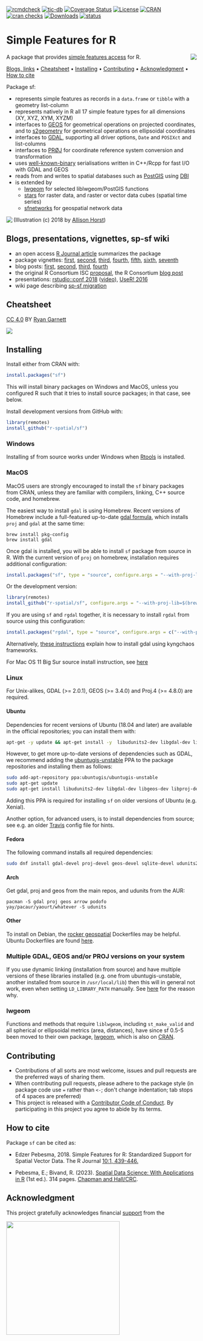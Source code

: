 <!-- badges: start -->
[![rcmdcheck](https://github.com/r-spatial/sf/actions/workflows/rcmdcheck.yml/badge.svg?branch=main)](https://github.com/r-spatial/sf/actions/workflows/rcmdcheck.yml)
[![tic-db](https://github.com/r-spatial/sf/workflows/tic-db/badge.svg?branch=main)](https://github.com/r-spatial/sf/actions)
[![Coverage Status](https://img.shields.io/codecov/c/github/r-spatial/sf/main.svg)](https://app.codecov.io/gh/r-spatial/sf)
[![License](http://img.shields.io/badge/license-GPL%20%28%3E=%202%29-brightgreen.svg?style=flat)](http://www.gnu.org/licenses/gpl-2.0.html)
[![CRAN](http://www.r-pkg.org/badges/version/sf)](https://cran.r-project.org/package=sf)
[![cran checks](https://badges.cranchecks.info/worst/sf.svg)](https://cran.r-project.org/web/checks/check_results_sf.html)
[![Downloads](http://cranlogs.r-pkg.org/badges/sf?color=brightgreen)](http://www.r-pkg.org/pkg/sf)
[![status](https://tinyverse.netlify.com/badge/sf)](https://CRAN.R-project.org/package=sf)
<!-- badges: end -->

# Simple Features for R

<a href="https://gist.github.com/edzer/f461a3a95570c4ab7edf3125c2f19d20"><img align="right" src="https://user-images.githubusercontent.com/520851/34887433-ce1d130e-f7c6-11e7-83fc-d60ad4fae6bd.gif" /></a>

A package that provides [simple features access](https://en.wikipedia.org/wiki/Simple_Features) for R. 

[Blogs, links](#blogs-presentations-vignettes-sp-sf-wiki) • [Cheatsheet](#cheatsheet) • [Installing](#installing)
• [Contributing](#contributing) • [Acknowledgment](#acknowledgment) • [How to cite](#how-to-cite)

Package sf:

* represents simple features as records in a `data.frame` or `tibble` with a geometry list-column
* represents natively in R all 17 simple feature types for all dimensions (XY, XYZ, XYM, XYZM)
* interfaces to [GEOS](https://libgeos.org) for geometrical operations on projected coordinates, and to [s2geometry](https://s2geometry.io/) for geometrical operations on ellipsoidal coordinates
* interfaces to [GDAL](http://www.gdal.org/), supporting all driver options, `Date` and `POSIXct` and list-columns
* interfaces to [PRØJ](http://proj.org/) for coordinate reference system conversion and transformation
* uses [well-known-binary](https://en.wikipedia.org/wiki/Well-known_text#Well-known_binary) serialisations written in C++/Rcpp for fast I/O with GDAL and GEOS 
* reads from and writes to spatial databases such as [PostGIS](http://postgis.net/) using [DBI](https://cran.r-project.org/web/packages/DBI/index.html)
* is extended by 
    * [lwgeom](https://github.com/r-spatial/lwgeom/) for selected liblwgeom/PostGIS functions
    * [stars](https://github.com/r-spatial/stars/) for raster data, and raster or vector data cubes (spatial time series)
    * [sfnetworks](https://luukvdmeer.github.io/sfnetworks/) for geospatial network data

<a href="https://gist.github.com/edzer/442d74a5775abcd5068cf3e73b23687b"><img align="left" src="https://user-images.githubusercontent.com/520851/50280460-e35c1880-044c-11e9-9ed7-cc46754e49db.jpg" /></a>

(Illustration (c) 2018 by <a href="https://twitter.com/allison_horst/status/1071456081308614656">Allison Horst</a>)

## Blogs, presentations, vignettes, sp-sf wiki

* an open access [R Journal article](https://journal.r-project.org/archive/2018/RJ-2018-009/index.html) summarizes the package
* package vignettes: [first](https://r-spatial.github.io/sf/articles/sf1.html), [second](https://r-spatial.github.io/sf/articles/sf2.html), [third](https://r-spatial.github.io/sf/articles/sf3.html), [fourth](https://r-spatial.github.io/sf/articles/sf4.html), [fifth](https://r-spatial.github.io/sf/articles/sf5.html), [sixth](https://r-spatial.github.io/sf/articles/sf6.html), [seventh](https://r-spatial.github.io/sf/articles/sf7.html)
* blog posts: [first](http://r-spatial.org/r/2016/02/15/simple-features-for-r.html), [second](http://r-spatial.org/r/2016/07/18/sf2.html), [third](http://r-spatial.org/r/2016/11/02/sfcran.html), [fourth](http://r-spatial.org/r/2017/01/12/newssf.html)
* the original R Consortium ISC [proposal](PROPOSAL.md), the R Consortium [blog post](https://www.r-consortium.org/blog/2017/01/03/simple-features-now-on-cran)
* presentations: [rstudio::conf 2018](https://edzer.github.io/rstudio_conf/#1) ([video](https://www.rstudio.com/resources/videos/tidy-spatial-data-analysis/)), [UseR! 2016](http://pebesma.staff.ifgi.de/pebesma_sfr.pdf)
* wiki page describing [sp-sf migration](https://github.com/r-spatial/sf/wiki/Migrating)

## Cheatsheet
[CC 4.0](https://creativecommons.org/licenses/by/4.0/) BY [Ryan Garnett](http://github.com/ryangarnett)  

<a href="https://github.com/rstudio/cheatsheets/blob/main/sf.pdf"><img src="https://raw.githubusercontent.com/rstudio/cheatsheets/main/pngs/sf.png" /></a>

## Installing

Install either from CRAN with:
```r
install.packages("sf")
```
This will install binary packages on Windows and MacOS, unless you configured R such that it tries to install source packages; in that case, see below.

Install development versions from GitHub with:
```r
library(remotes)
install_github("r-spatial/sf")
```

### Windows

Installing sf from source works under Windows when [Rtools](https://cran.r-project.org/bin/windows/Rtools/) is installed.

### MacOS

MacOS users are strongly encouraged to install the `sf` binary packages from CRAN, unless they are familiar with compilers, linking, C++ source code, and homebrew.

The easiest way to install `gdal` is using Homebrew. Recent versions of Homebrew include a full-featured up-to-date [gdal formula](https://github.com/Homebrew/homebrew-core/blob/master/Formula/gdal.rb), which installs `proj` and `gdal` at the same time:

```
brew install pkg-config
brew install gdal
```

Once gdal is installed, you will be able to install `sf` package from source in R. With the current version of `proj` on homebrew, installation requires additional configuration:

```r
install.packages("sf", type = "source", configure.args = "--with-proj-lib=$(brew --prefix)/lib/")
```

Or the development version:

```r
library(remotes)
install_github("r-spatial/sf", configure.args = "--with-proj-lib=$(brew --prefix)/lib/")
```

If you are using `sf` and `rgdal` together, it is necessary to install `rgdal` from source using this configuration:

```r
install.packages("rgdal", type = "source", configure.args = c("--with-proj-lib=$(brew --prefix)/lib/", "--with-proj-include=$(brew --prefix)/include/"))
```

Alternatively, [these instructions](https://stat.ethz.ch/pipermail/r-sig-mac/2017-June/012429.html) explain how to install gdal using kyngchaos frameworks.

For Mac OS 11 Big Sur source install instruction, see [here](https://github.com/r-spatial/sf/issues/1536#issuecomment-727342736)

### Linux

For Unix-alikes, GDAL (>= 2.0.1), GEOS (>= 3.4.0) and Proj.4 (>= 4.8.0) are required.

#### Ubuntu

Dependencies for recent versions of Ubuntu (18.04 and later) are available in the official repositories; you can install them with:

```sh
apt-get -y update && apt-get install -y  libudunits2-dev libgdal-dev libgeos-dev libproj-dev
```

However, to get more up-to-date versions of dependencies such as GDAL, we recommend adding the [ubuntugis-unstable](http://ppa.launchpad.net/ubuntugis/ubuntugis-unstable/ubuntu/) PPA to the package repositories and installing them as follows:

```sh
sudo add-apt-repository ppa:ubuntugis/ubuntugis-unstable
sudo apt-get update
sudo apt-get install libudunits2-dev libgdal-dev libgeos-dev libproj-dev libsqlite0-dev
```

Adding this PPA is required for installing `sf` on older versions of Ubuntu (e.g. Xenial).

Another option, for advanced users, is to install dependencies from source; see e.g. an older [Travis](https://github.com/r-spatial/sf/blob/593ee48b34001fe3b383ea73ea57063ecf690732/.travis.yml) config file for hints.

#### Fedora
The following command installs all required dependencies:
```sh
sudo dnf install gdal-devel proj-devel geos-devel sqlite-devel udunits2-devel
```

#### Arch

Get gdal, proj and geos from the main repos, and udunits from the AUR:

```
pacman -S gdal proj geos arrow podofo
yay/pacaur/yaourt/whatever -S udunits
```

#### Other
To install on Debian, the [rocker geospatial](https://github.com/rocker-org/geospatial) Dockerfiles may be helpful. Ubuntu Dockerfiles are found [here](https://github.com/r-spatial/sf/tree/master/inst/docker).

### Multiple GDAL, GEOS and/or PROJ versions on your system

If you use dynamic linking (installation from source) and have multiple versions of these libraries installed (e.g. one from ubuntugis-unstable, another installed from source in `/usr/local/lib`) then this will in general not work, even when setting `LD_LIBRARY_PATH` manually. See [here](https://github.com/r-spatial/sf/issues/844) for the reason why. 

### lwgeom

Functions and methods that require `liblwgeom`, including `st_make_valid` and all spherical or ellipsoidal metrics (area, distances), have since sf 0.5-5 been moved to their own package, [lwgeom](https://github.com/r-spatial/lwgeom), which is also on [CRAN](https://cran.r-project.org/package=lwgeom).

## Contributing

* Contributions of all sorts are most welcome, issues and pull requests are the preferred ways of sharing them.
* When contributing pull requests, please adhere to the package style (in package code use `=` rather than `<-`; don't change indentation; tab stops of 4 spaces are preferred)
* This project is released with a [Contributor Code of Conduct](CONDUCT.md). By participating in this project you agree to abide by its terms.

## How to cite

Package `sf` can be cited as: 

* Edzer Pebesma, 2018.  Simple Features for R: Standardized Support
for Spatial Vector Data. The R Journal [10:1, 439-446.](https://journal.r-project.org/archive/2018/RJ-2018-009/index.html)

* Pebesma, E.; Bivand, R. (2023). [Spatial Data Science: With Applications in R](https://r-spatial.org/book) 
(1st ed.). 314 pages. [Chapman and Hall/CRC](https://doi.org/10.1201/9780429459016).

## Acknowledgment

This project gratefully acknowledges financial [support](https://www.r-consortium.org/projects) from the

<a href="https://www.r-consortium.org/all-projects/awarded-projects/2016-group-1">
<img src="https://www.r-consortium.org/wp-content/uploads/sites/13/2016/09/RConsortium_Horizontal_Pantone.png" width="300">
</a>
<!--
<img src="http://pebesma.staff.ifgi.de/RConsortium_Horizontal_Pantone.png" width="300">
-->


